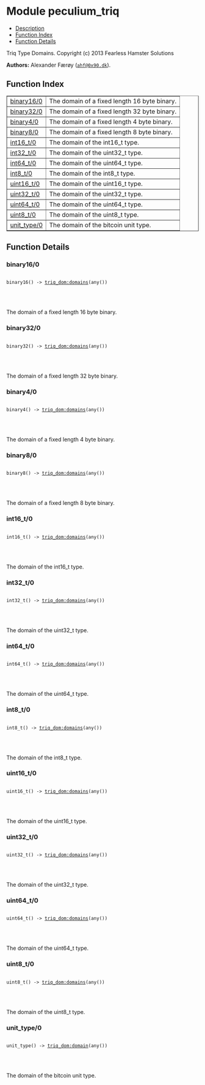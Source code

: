

# Module peculium_triq #
* [Description](#description)
* [Function Index](#index)
* [Function Details](#functions)


Triq Type Domains.
Copyright (c)  2013 Fearless Hamster Solutions

__Authors:__ Alexander Færøy ([`ahf@0x90.dk`](mailto:ahf@0x90.dk)).
<a name="index"></a>

## Function Index ##


<table width="100%" border="1" cellspacing="0" cellpadding="2" summary="function index"><tr><td valign="top"><a href="#binary16-0">binary16/0</a></td><td>The domain of a fixed length 16 byte binary.</td></tr><tr><td valign="top"><a href="#binary32-0">binary32/0</a></td><td>The domain of a fixed length 32 byte binary.</td></tr><tr><td valign="top"><a href="#binary4-0">binary4/0</a></td><td>The domain of a fixed length 4 byte binary.</td></tr><tr><td valign="top"><a href="#binary8-0">binary8/0</a></td><td>The domain of a fixed length 8 byte binary.</td></tr><tr><td valign="top"><a href="#int16_t-0">int16_t/0</a></td><td>The domain of the int16_t type.</td></tr><tr><td valign="top"><a href="#int32_t-0">int32_t/0</a></td><td>The domain of the uint32_t type.</td></tr><tr><td valign="top"><a href="#int64_t-0">int64_t/0</a></td><td>The domain of the uint64_t type.</td></tr><tr><td valign="top"><a href="#int8_t-0">int8_t/0</a></td><td>The domain of the int8_t type.</td></tr><tr><td valign="top"><a href="#uint16_t-0">uint16_t/0</a></td><td>The domain of the uint16_t type.</td></tr><tr><td valign="top"><a href="#uint32_t-0">uint32_t/0</a></td><td>The domain of the uint32_t type.</td></tr><tr><td valign="top"><a href="#uint64_t-0">uint64_t/0</a></td><td>The domain of the uint64_t type.</td></tr><tr><td valign="top"><a href="#uint8_t-0">uint8_t/0</a></td><td>The domain of the uint8_t type.</td></tr><tr><td valign="top"><a href="#unit_type-0">unit_type/0</a></td><td>The domain of the bitcoin unit type.</td></tr></table>


<a name="functions"></a>

## Function Details ##

<a name="binary16-0"></a>

### binary16/0 ###


<pre><code>
binary16() -&gt; <a href="/Users/ahf/src/peculium/deps/triq/doc/triq_dom.md#type-domains">triq_dom:domains</a>(any())
</code></pre>

<br></br>


The domain of a fixed length 16 byte binary.
<a name="binary32-0"></a>

### binary32/0 ###


<pre><code>
binary32() -&gt; <a href="/Users/ahf/src/peculium/deps/triq/doc/triq_dom.md#type-domains">triq_dom:domains</a>(any())
</code></pre>

<br></br>


The domain of a fixed length 32 byte binary.
<a name="binary4-0"></a>

### binary4/0 ###


<pre><code>
binary4() -&gt; <a href="/Users/ahf/src/peculium/deps/triq/doc/triq_dom.md#type-domains">triq_dom:domains</a>(any())
</code></pre>

<br></br>


The domain of a fixed length 4 byte binary.
<a name="binary8-0"></a>

### binary8/0 ###


<pre><code>
binary8() -&gt; <a href="/Users/ahf/src/peculium/deps/triq/doc/triq_dom.md#type-domains">triq_dom:domains</a>(any())
</code></pre>

<br></br>


The domain of a fixed length 8 byte binary.
<a name="int16_t-0"></a>

### int16_t/0 ###


<pre><code>
int16_t() -&gt; <a href="/Users/ahf/src/peculium/deps/triq/doc/triq_dom.md#type-domains">triq_dom:domains</a>(any())
</code></pre>

<br></br>


The domain of the int16_t type.
<a name="int32_t-0"></a>

### int32_t/0 ###


<pre><code>
int32_t() -&gt; <a href="/Users/ahf/src/peculium/deps/triq/doc/triq_dom.md#type-domains">triq_dom:domains</a>(any())
</code></pre>

<br></br>


The domain of the uint32_t type.
<a name="int64_t-0"></a>

### int64_t/0 ###


<pre><code>
int64_t() -&gt; <a href="/Users/ahf/src/peculium/deps/triq/doc/triq_dom.md#type-domains">triq_dom:domains</a>(any())
</code></pre>

<br></br>


The domain of the uint64_t type.
<a name="int8_t-0"></a>

### int8_t/0 ###


<pre><code>
int8_t() -&gt; <a href="/Users/ahf/src/peculium/deps/triq/doc/triq_dom.md#type-domains">triq_dom:domains</a>(any())
</code></pre>

<br></br>


The domain of the int8_t type.
<a name="uint16_t-0"></a>

### uint16_t/0 ###


<pre><code>
uint16_t() -&gt; <a href="/Users/ahf/src/peculium/deps/triq/doc/triq_dom.md#type-domains">triq_dom:domains</a>(any())
</code></pre>

<br></br>


The domain of the uint16_t type.
<a name="uint32_t-0"></a>

### uint32_t/0 ###


<pre><code>
uint32_t() -&gt; <a href="/Users/ahf/src/peculium/deps/triq/doc/triq_dom.md#type-domains">triq_dom:domains</a>(any())
</code></pre>

<br></br>


The domain of the uint32_t type.
<a name="uint64_t-0"></a>

### uint64_t/0 ###


<pre><code>
uint64_t() -&gt; <a href="/Users/ahf/src/peculium/deps/triq/doc/triq_dom.md#type-domains">triq_dom:domains</a>(any())
</code></pre>

<br></br>


The domain of the uint64_t type.
<a name="uint8_t-0"></a>

### uint8_t/0 ###


<pre><code>
uint8_t() -&gt; <a href="/Users/ahf/src/peculium/deps/triq/doc/triq_dom.md#type-domains">triq_dom:domains</a>(any())
</code></pre>

<br></br>


The domain of the uint8_t type.
<a name="unit_type-0"></a>

### unit_type/0 ###


<pre><code>
unit_type() -&gt; <a href="/Users/ahf/src/peculium/deps/triq/doc/triq_dom.md#type-domain">triq_dom:domain</a>(any())
</code></pre>

<br></br>


The domain of the bitcoin unit type.
